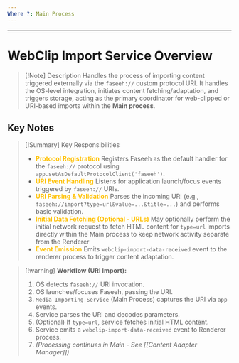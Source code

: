 ```yaml
---
Where ?: Main Process
---
```

---
# WebClip Import Service Overview

> [!Note] Description
> Handles the process of importing content triggered externally via the `faseeh://` custom protocol URI. It handles the OS-level integration, initiates content fetching/adaptation, and triggers storage, acting as the primary coordinator for web-clipped or URI-based imports within the **Main process**.
## Key Notes

> [!Summary] Key Responsibilities 
> - <span style="font-weight:bold; color:rgb(255, 192, 0)">Protocol Registration</span> 
>   Registers Faseeh as the default handler for the `faseeh://` protocol using `app.setAsDefaultProtocolClient('faseeh')`.
> - <span style="font-weight:bold; color:rgb(255, 192, 0)">URI Event Handling</span>
>   Listens for application launch/focus events triggered by `faseeh://` URIs.
> - <span style="font-weight:bold; color:rgb(255, 192, 0)">URI Parsing & Validation</span>
>   Parses the incoming URI (e.g., `faseeh://import?type=url&value=...&title=...`) and performs basic validation.
> - <span style="font-weight:bold; color:rgb(255, 192, 0)">Initial Data Fetching (Optional - URLs)</span>
>   May optionally perform the initial network request to fetch HTML content for `type=url` imports directly within the Main process to keep network activity separate from the Renderer
> - <span style="font-weight:bold; color:rgb(255, 192, 0)">Event Emission</span>
>   Emits `webclip-import-data-received` event to the renderer process to trigger content adaptation.

> [!warning] **Workflow (URI Import):**
> 1.  OS detects `faseeh://` URI invocation.
> 2.  OS launches/focuses Faseeh, passing the URI.
> 3.  `Media Importing Service` (Main Process) captures the URI via `app` events.
> 4.  Service parses the URI and decodes parameters.
> 5.  (Optional) If `type=url`, service fetches initial HTML content.
> 6.  Service emits a `webclip-import-data-received` event to Renderer process.
> 7. *(Processing continues in Main - See [[Content Adapter Manager]])*